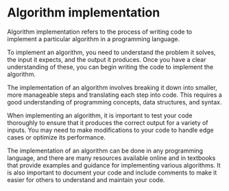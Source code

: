 # Algorithm implementation 
Algorithm implementation refers to the process of writing code to implement a particular algorithm in a programming language.
 
To implement an algorithm, you need to understand the problem it solves, the input it expects, and the output it produces. Once you have a clear understanding of these, you can begin writing the code to implement the algorithm.

The implementation of an algorithm involves breaking it down into smaller, more manageable steps and translating each step into code. This requires a good understanding of programming concepts, data structures, and syntax.

When implementing an algorithm, it is important to test your code thoroughly to ensure that it produces the correct output for a variety of inputs. You may need to make modifications to your code to handle edge cases or optimize its performance.

The implementation of an algorithm can be done in any programming language, and there are many resources available online and in textbooks that provide examples and guidance for implementing various algorithms. It is also important to document your code and include comments to make it easier for others to understand and maintain your code.

